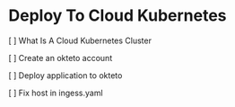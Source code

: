 # Deploy To Cloud Kubernetes

[ ] What Is A Cloud Kubernetes Cluster

[ ] Create an okteto account

[ ] Deploy application to okteto

[ ] Fix host in ingess.yaml
